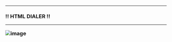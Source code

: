 <hr>
<h3>  !! HTML DIALER !! 
<hr>

![image](https://github.com/user-attachments/assets/1cc17c29-83c7-42ac-80a9-6c72d77df83f)


